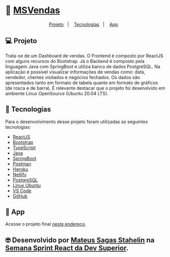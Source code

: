 # :rocket: [MSVendas](https://msvendas.netlify.app/)

<p align="center">
  <a href="#-projeto">Projeto</a>&nbsp;&nbsp;&nbsp;|&nbsp;&nbsp;&nbsp;
  <a href="#-tecnologias">Tecnologias</a>&nbsp;&nbsp;&nbsp;|&nbsp;&nbsp;&nbsp;
  <a href="#-App">App</a>&nbsp;&nbsp;&nbsp;
</p>

## :computer: Projeto

Trata-se de um Dashboard de vendas.
O Frontend é composto por ReactJS com alguns recursos do Bootstrap.
Já o Backend é composto pela linguagem Java com SpringBoot e utiliza banco de dados PostgreSQL.
Na aplicação é possível visualizar informações de vendas como: data, vendedor, clientes visitados e negócios fechados. Os dados são apresentados tanto em formato de tabela quanto em formato de gráficos (de rosca e de barra). É relevante destacar que o projeto foi desenolvido em ambiente Linux OpenSource (Ubuntu 20.04 LTS).

## :star2: Tecnologias

Para o desenvolvimento desse projeto foram utilizadas as seguintes tecnologias:

- [ReactJS](https://reactjs.org)
- [Bootstrap](https://getbootstrap.com)
- [TypeScript](https://www.typescriptlang.org/)
- [Java](https://www.java.com/pt-BR/)
- [SpringBoot](https://spring.io/projects/spring-boot)
- [Postman](https://www.postman.com/downloads/)
- [Heroku](https://dashboard.heroku.com/apps)
- [Netlify](https://www.netlify.com)
- [PostgreSQL](https://www.postgresql.org)
- [Linux Ubuntu](https://ubuntu.com)
- [VS Code](https://code.visualstudio.com/)
- [GitHub](https://github.com/)

## :signal_strength: App

Acesse o projeto final [neste endereço](https://msvendas.netlify.app/).

## :nerd_face:	Desenvolvido por [Mateus Sagas Stahelin](https://www.linkedin.com/in/mateus-sagas-stahelin-03177275/) na [Semana Sprint React da Dev Superior](https://devsuperior.com.br/sds4-inscricao-org).
